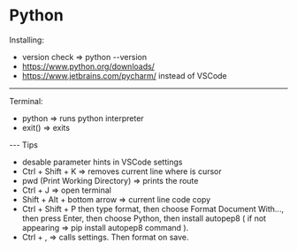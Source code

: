 # Python

Installing:
- version check => python --version
- https://www.python.org/downloads/
- https://www.jetbrains.com/pycharm/ instead of VSCode

---
Terminal:
- python => runs python interpreter
- exit() => exits

--- Tips
-  desable parameter hints in VSCode settings 
- Ctrl + Shift + K => removes current line where is cursor
- pwd (Print Working Directory) => prints the route
- Ctrl + J => open terminal
- Shift + Alt + bottom arrow => current line code copy
- Ctrl + Shift + P then type format, then choose Format Document With...,
then press Enter, then choose Python, then install autopep8 ( if not appearing => pip install autopep8 command ).
- Ctrl + , => calls settings. Then format on save.